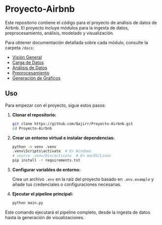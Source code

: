 # Proyecto-Airbnb

Este repositorio contiene el código para el proyecto de análisis de datos de Airbnb. El proyecto incluye módulos para la ingesta de datos, preprocesamiento, análisis, modelado y visualización.

Para obtener documentación detallada sobre cada módulo, consulte la carpeta `/docs`:

- [Visión General](docs/overview.md)
- [Carga de Datos](docs/loaders.md)
- [Análisis de Datos](docs/analyzers.md)
- [Preprocesamiento](docs/transformers.md)
- [Generación de Gráficos](docs/plot_generators.md)

## Uso

Para empezar con el proyecto, sigue estos pasos:

1.  **Clonar el repositorio:**

    ```bash
    git clone https://github.com/Qajirr/Proyecto-Airbnb.git
    cd Proyecto-Airbnb
    ```

2.  **Crear un entorno virtual e instalar dependencias:**

    ```bash
    python -m venv .venv
    .venv\Scripts\activate  # En Windows
    # source .venv/bin/activate  # En macOS/Linux
    pip install -r requirements.txt
    ```

3.  **Configurar variables de entorno:**

    Crea un archivo `.env` en la raíz del proyecto basado en `.env.example` y añade tus credenciales o configuraciones necesarias.

4.  **Ejecutar el pipeline principal:**

    ```bash
    python main.py
    ```

Este comando ejecutará el pipeline completo, desde la ingesta de datos hasta la generación de visualizaciones.